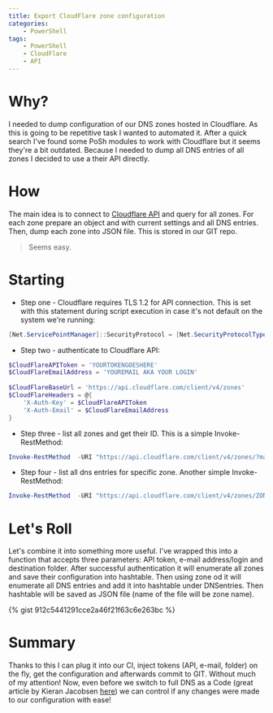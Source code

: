```yaml
---
title: Export CloudFlare zone configuration
categories:
    - PowerShell
tags:
    - PowerShell
    - CloudFlare
    - API
---
```


# Why?

I needed to dump configuration of our DNS zones hosted in Cloudflare. As this is going to be repetitive task I wanted to automated it.
After a quick search I've found some PoSh modules to work with Cloudflare but it seems they're a bit outdated. Because I needed to dump all DNS entries of all zones I decided to use a their API directly.

# How

The main idea is to connect to [Cloudflare API](https://api.cloudflare.com) and query for all zones. For each zone prepare an object and with current settings and all DNS entries. Then, dump each zone into JSON file. This is stored in our GIT repo.

> Seems easy.

# Starting
- Step one - Cloudflare requires TLS 1.2 for API connection. This is set with this statement during script execution in case it's not default on the system we're running:

```powershell
[Net.ServicePointManager]::SecurityProtocol = [Net.SecurityProtocolType]::Tls12
```

- Step two - authenticate to Cloudflare API:

```powershell
$CloudFlareAPIToken = 'YOURTOKENGOESHERE'
$CloudFlareEmailAddress = 'YOUREMAIL AKA YOUR LOGIN'
 
$CloudFlareBaseUrl = 'https://api.cloudflare.com/client/v4/zones'
$CloudFlareHeaders = @{
    'X-Auth-Key' = $CloudFlareAPIToken
    'X-Auth-Email' = $CloudFlareEmailAddress
}
```
- Step three - list all zones and get their ID. This is a simple Invoke-RestMethod:
```powershell
Invoke-RestMethod  -URI "https://api.cloudflare.com/client/v4/zones/?match=all" -Method Get -Headers $CloudFlareHeaders
```
- Step four - list all dns entries for specific zone. Another simple Invoke-RestMethod:
```powershell
Invoke-RestMethod  -URI "https://api.cloudflare.com/client/v4/zones/ZONEID/dns_records?match=all" -Method Get -Headers $CloudFlareHeaders 
```

# Let's Roll

Let's combine it into something more useful. I've wrapped this into a function that accepts three parameters: API token, e-mail address/login and destination folder.
After successful authentication it will enumerate all zones and save their configuration into hashtable. Then using zone od it will enumerate all DNS entries and add it into hashtable under DNSentries. Then hashtable will be saved as JSON file (name of the file will be zone name).

{% gist 912c5441291cce2a46f21f63c6e263bc %}

# Summary
Thanks to this I can plug it into our CI, inject tokens (API, e-mail, folder) on the fly, get the configuration and afterwards commit to GIT. Without much of my attention! Now, even before we switch to full DNS as a Code (great article by Kieran Jacobsen [here](https://poshsecurity.com/blog/managing-dns-with-dnscontrol-cloudflare-dnsimple-github-vsts-key-vault-and-docker)) we can control if any changes were made to our configuration with ease!